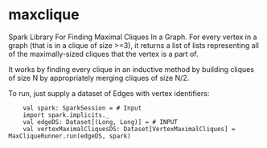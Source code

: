# maxclique
Spark Library For Finding Maximal Cliques In a Graph. For every vertex in a graph (that is in a clique of size >=3), it returns a list of lists representing all of the maximally-sized cliques that the vertex is a part of.

It works by finding every clique in an inductive method by building cliques of size N by appropriately merging cliques of size N/2.

To run, just supply a dataset of Edges with vertex identifiers:
```
    val spark: SparkSession = # Input
    import spark.implicits._
    val edgeDS: Dataset[(Long, Long)] = # INPUT
    val vertexMaximalCliquesDS: Dataset[VertexMaximalCliques] = MaxCliqueRunner.run(edgeDS, spark)
```
